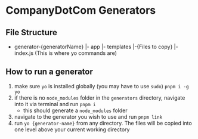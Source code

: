 # CompanyDotCom Generators

## File Structure

- generator-{generatorName} |- app |- templates |-{Files to copy} |- index.js (This is where yo
  commands are)

## How to run a generator

1. make sure `yo` is installed globally (you may have to use `sudo`) `pnpm i -g yo`
2. if there is no `node_modules` folder in the `generators` directory, navigate into it via terminal
   and run `pnpm i`
   - this should generate a `node_modules` folder
3. navigate to the generator you wish to use and run `pnpm link`
4. run `yo {generator-name}` from any directory. The files will be copied into one level above your
   current working directory
